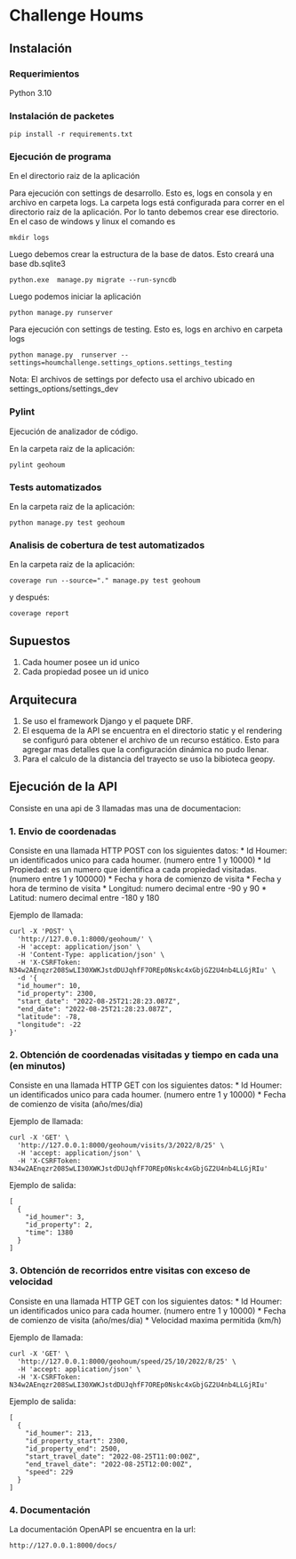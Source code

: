 # Challenge Houms

## Instalación

### Requerimientos

Python 3.10

### Instalación de packetes

```
pip install -r requirements.txt
```

### Ejecución de programa

En el directorio raiz de la aplicación

Para ejecución con settings de desarrollo. Esto es, logs en  consola y en archivo en carpeta logs. La carpeta logs está configurada para correr en el directorio raiz de la aplicación. Por lo tanto debemos crear ese directorio. En el caso de windows y linux el comando es

```
mkdir logs
```
Luego debemos crear la estructura de la base de datos. Esto creará una base db.sqlite3

```
python.exe  manage.py migrate --run-syncdb
```
Luego podemos iniciar la aplicación

```
python manage.py runserver
```

Para ejecución con settings de testing. Esto es, logs en archivo en carpeta logs

```
python manage.py  runserver --settings=houmchallenge.settings_options.settings_testing
```

Nota: El archivos de settings por defecto usa el archivo ubicado en settings_options/settings_dev

### Pylint
Ejecución de analizador de código. 

En la carpeta raiz de la aplicación:

```
pylint geohoum
```

### Tests automatizados

En la carpeta raiz de la aplicación:

```
python manage.py test geohoum
```

### Analisis de cobertura de test automatizados

En la carpeta raiz de la aplicación:

```
coverage run --source="." manage.py test geohoum
```

y después:

```
coverage report
```

## Supuestos

1. Cada houmer posee un id unico
2. Cada propiedad posee un id unico


## Arquitecura

1. Se uso el framework Django y el paquete DRF. 
2. El esquema de la API se encuentra en el directorio static y el rendering se configuró para obtener el archivo de un recurso estático. Esto para agregar mas detalles que la configuración dinámica no pudo llenar.
3. Para el calculo de la distancia del trayecto se uso la bibioteca geopy.





## Ejecución de la API

Consiste en una api de 3 llamadas mas una de documentacion:

### 1. Envio de coordenadas

Consiste en una llamada HTTP POST con los siguientes datos:
    * Id Houmer: un identificados unico para cada houmer. (numero entre 1 y 10000)
    * Id Propiedad: es un numero que identifica a cada propiedad visitadas. (numero entre 1 y 100000)
    * Fecha y hora de comienzo de visita
    * Fecha y hora de termino de visita
    * Longitud: numero decimal entre -90 y 90
    * Latitud: numero decimal entre -180 y 180

Ejemplo de llamada:

```
curl -X 'POST' \
  'http://127.0.0.1:8000/geohoum/' \
  -H 'accept: application/json' \
  -H 'Content-Type: application/json' \
  -H 'X-CSRFToken: N34w2AEnqzr208SwLI30XWKJstdDUJqhfF7OREp0Nskc4xGbjGZ2U4nb4LLGjRIu' \
  -d '{
  "id_houmer": 10,
  "id_property": 2300,
  "start_date": "2022-08-25T21:28:23.087Z",
  "end_date": "2022-08-25T21:28:23.087Z",
  "latitude": -78,
  "longitude": -22
}'
```

### 2. Obtención de coordenadas visitadas y tiempo en cada una (en minutos)

Consiste en una llamada HTTP GET con los siguientes datos:
    * Id Houmer: un identificados unico para cada houmer. (numero entre 1 y 10000)
    * Fecha de comienzo de visita (año/mes/dia)


Ejemplo de llamada:

```
curl -X 'GET' \
  'http://127.0.0.1:8000/geohoum/visits/3/2022/8/25' \
  -H 'accept: application/json' \
  -H 'X-CSRFToken: N34w2AEnqzr208SwLI30XWKJstdDUJqhfF7OREp0Nskc4xGbjGZ2U4nb4LLGjRIu'
```

Ejemplo de salida:

```
[
  {
    "id_houmer": 3,
    "id_property": 2,
    "time": 1380
  }
]
```

### 3. Obtención de recorridos entre visitas con exceso de velocidad

Consiste en una llamada HTTP GET con los siguientes datos:
    * Id Houmer: un identificados unico para cada houmer. (numero entre 1 y 10000)
    * Fecha de comienzo de visita (año/mes/dia)
    * Velocidad maxima permitida (km/h)

Ejemplo de llamada:

```
curl -X 'GET' \
  'http://127.0.0.1:8000/geohoum/speed/25/10/2022/8/25' \
  -H 'accept: application/json' \
  -H 'X-CSRFToken: N34w2AEnqzr208SwLI30XWKJstdDUJqhfF7OREp0Nskc4xGbjGZ2U4nb4LLGjRIu'
```

Ejemplo de salida:

```
[
  {
    "id_houmer": 213,
    "id_property_start": 2300,
    "id_property_end": 2500,
    "start_travel_date": "2022-08-25T11:00:00Z",
    "end_travel_date": "2022-08-25T12:00:00Z",
    "speed": 229
  }
]
```

### 4. Documentación

La documentación OpenAPI se encuentra en la url:

```
http://127.0.0.1:8000/docs/
```








